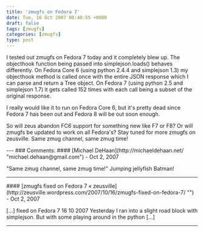 ```yaml
---
title: 'zmugfs on Fedora 7'
date: Tue, 16 Oct 2007 00:40:55 +0000
draft: false
tags: [zmugfs]
categories: [zmugfs]
type: post
---
```


I tested out zmugfs on Fedora 7 today and it completely blew up. The objecthook function being passed into simplejson.loads() behaves differently. On Fedora Core 6 (using python 2.4.4 and simplejson 1.3) my objecthook method is called once with the entire JSON response which I can parse and return a Tree object. On Fedora 7 (using python 2.5 and simplejson 1.7) it gets called 152 times with each call being a subset of the original response.

I really would like it to run on Fedora Core 6, but it's pretty dead since Fedora 7 has been out and Fedora 8 will be out soon enough.

So will zeus abandon FC6 support for something new like F7 or F8? Or will zmugfs be updated to work on all Fedora's? Stay tuned for more zmugfs on zeusville. Same zmug channel, same zmug time!

<insert cheezy soap opera music here>
---
### Comments:
#### [Michael DeHaan](http://michaeldehaan.net/ "michael.dehaan@gmail.com") - <time datetime="2007-10-16 08:40:33">Oct 2, 2007</time>

"Same zmug channel, same zmug time!" Jumping jellyfish Batman!
<hr />
#### [zmugfs fixed on Fedora 7 &laquo; zeusville](http://zeusville.wordpress.com/2007/10/16/zmugfs-fixed-on-fedora-7/ "") - <time datetime="2007-10-16 11:24:57">Oct 2, 2007</time>

\[...\] fixed on Fedora 7 16 10 2007 Yesterday I ran into a slight road block with simplejson. But with some playing around in the python \[...\]
<hr />
